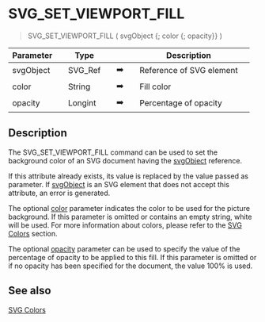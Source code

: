 <!-- SVG_SET_VIEWPORT_FILL ( objectID ; color ; opacity )
 -> objectID (Text)
 -> color (Text)
 -> opacity (Long Integer)-->
# SVG_SET_VIEWPORT_FILL

> SVG_SET_VIEWPORT_FILL ( svgObject {; color {; opacity}} )

| Parameter |     | Type |     |     |     | Description |     |
| --- | --- | --- | --- | --- | --- | --- | --- |
| svgObject |     | SVG_Ref |     | ➡️ |     | Reference of SVG element |     |
| color |     | String |     | ➡️ |     | Fill color |     |
| opacity |     | Longint |     | ➡️ |     | Percentage of opacity |     |

## Description

The SVG_SET_VIEWPORT_FILL command can be used to set the background color of an SVG document having the [svgObject](# "Reference of SVG element") reference.

If this attribute already exists, its value is replaced by the value passed as parameter. If [svgObject](# "Reference of SVG element") is an SVG element that does not accept this attribute, an error is generated.

The optional [color](# "Fill color") parameter indicates the color to be used for the picture background. If this parameter is omitted or contains an empty string, white will be used. For more information about colors, please refer to the [SVG Colors](../SVG%20Colors.md) section.

The optional [opacity](# "Percentage of opacity") parameter can be used to specify the value of the percentage of opacity to be applied to this fill. If this parameter is omitted or if no opacity has been specified for the document, the value 100% is used.

## See also

[SVG Colors](../SVG%20Colors.md)

